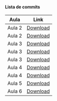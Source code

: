 #### Lista de commits
Aula |  Link 
------ | ------ 
Aula 2 | [Download](https://github.com/treinaweb/treinaweb-gerenciador-de-projetos-nestjs/archive/42307ca01c2e3318b8b60b3e19e327986770eba6.zip) 
Aula 2 |  [Download](https://github.com/treinaweb/treinaweb-gerenciador-de-projetos-nestjs/archive/d593b8099a44bd0330e3631b779fe44b9c35fe1b.zip) 
Aula 3 |  [Download](https://github.com/treinaweb/treinaweb-gerenciador-de-projetos-nestjs/archive/64e6c9f03d2ff6952e6fba67358776fe3cbe6b15.zip) 
Aula  3|   [Download](https://github.com/treinaweb/treinaweb-gerenciador-de-projetos-nestjs/archive/01f92c3eaadacc9e981cc26c550eb6ac3765eca9.zip) 
Aula  3|  [Download](https://github.com/treinaweb/treinaweb-gerenciador-de-projetos-nestjs/archive/1a4d2711951957abcdf89b19554dd1c352596bc6.zip) 
Aula  4|   [Download](https://github.com/treinaweb/treinaweb-gerenciador-de-projetos-nestjs/archive/628b131b29b3973a1fe2f87ceefce5f28d0925df.zip) 
Aula  4 |  [Download](https://github.com/treinaweb/treinaweb-gerenciador-de-projetos-nestjs/archive/258f6bc53fd1078ba7ab256faa892cb7c297be04.zip) 
Aula  5 |   [Download](https://github.com/treinaweb/treinaweb-gerenciador-de-projetos-nestjs/archive/79e442bbf06c59d56a6f6a49cbb106d42a3851c6.zip) 
Aula  6 |   [Download](https://github.com/treinaweb/treinaweb-gerenciador-de-projetos-nestjs/archive/feaf68827b268d1e87084c51bc0f912456f41bf9.zip) 
